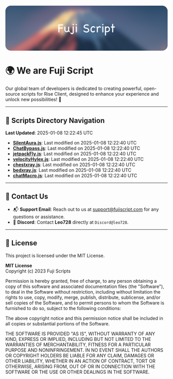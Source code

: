 ![Banner](.github/b.webp)

# 🌍 **We are Fuji Script**

Our global team of developers is dedicated to creating powerful, open-source scripts for Rise Client, designed to enhance your experience and unlock new possibilities! 🌟

---
<!-- SCRIPTS_NAVIGATION_START -->
## 📂 **Scripts Directory Navigation**

**Last Updated**: 2025-01-08 12:22:45 UTC

- **[SilentAura.js](scripts/SilentAura.js)**: Last modified on 2025-01-08 12:22:40 UTC
- **[ChatBypass.js](scripts/ChatBypass.js)**: Last modified on 2025-01-08 12:22:40 UTC
- **[jetpackFly.js](scripts/jetpackFly.js)**: Last modified on 2025-01-08 12:22:40 UTC
- **[velocityHylex.js](scripts/velocityHylex.js)**: Last modified on 2025-01-08 12:22:40 UTC
- **[chestxray.js](scripts/chestxray.js)**: Last modified on 2025-01-08 12:22:40 UTC
- **[bedxray.js](scripts/bedxray.js)**: Last modified on 2025-01-08 12:22:40 UTC
- **[chatMacro.js](scripts/chatMacro.js)**: Last modified on 2025-01-08 12:22:40 UTC

<!-- SCRIPTS_NAVIGATION_END -->

---

## 💬 **Contact Us**  
- 📬 **Support Email**: Reach out to us at [support@fujiscript.com](mailto:support@fujiscript.com) for any questions or assistance.  
- 💬 **Discord**: Contact **Leo728** directly at `Discord@leo728`.

---

## 📜 **License**

This project is licensed under the MIT License.  

**MIT License**  
Copyright (c) 2023 Fuji Scripts  

Permission is hereby granted, free of charge, to any person obtaining a copy of this software and associated documentation files (the "Software"), to deal in the Software without restriction, including without limitation the rights to use, copy, modify, merge, publish, distribute, sublicense, and/or sell copies of the Software, and to permit persons to whom the Software is furnished to do so, subject to the following conditions:  

The above copyright notice and this permission notice shall be included in all copies or substantial portions of the Software.  

THE SOFTWARE IS PROVIDED "AS IS", WITHOUT WARRANTY OF ANY KIND, EXPRESS OR IMPLIED, INCLUDING BUT NOT LIMITED TO THE WARRANTIES OF MERCHANTABILITY, FITNESS FOR A PARTICULAR PURPOSE AND NONINFRINGEMENT. IN NO EVENT SHALL THE AUTHORS OR COPYRIGHT HOLDERS BE LIABLE FOR ANY CLAIM, DAMAGES OR OTHER LIABILITY, WHETHER IN AN ACTION OF CONTRACT, TORT OR OTHERWISE, ARISING FROM, OUT OF OR IN CONNECTION WITH THE SOFTWARE OR THE USE OR OTHER DEALINGS IN THE SOFTWARE.  
